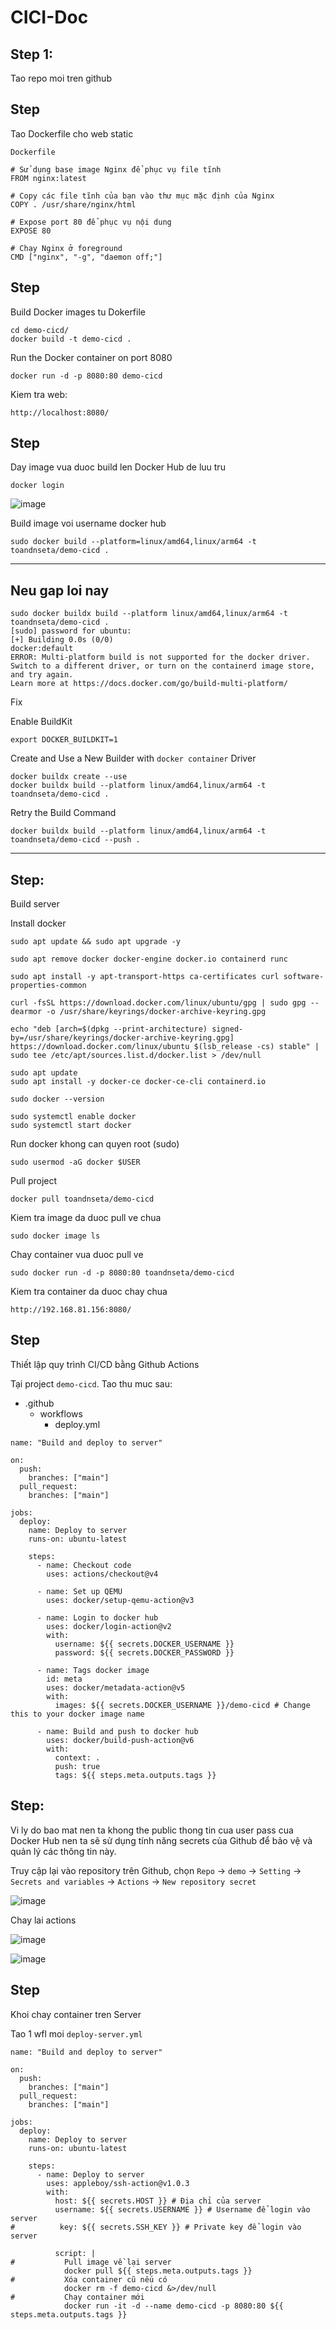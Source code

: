 # CICI-Doc

## Step 1:

Tao repo moi tren github























## Step

Tao Dockerfile cho web static

`Dockerfile`
```
# Sử dụng base image Nginx để phục vụ file tĩnh
FROM nginx:latest

# Copy các file tĩnh của bạn vào thư mục mặc định của Nginx
COPY . /usr/share/nginx/html

# Expose port 80 để phục vụ nội dung
EXPOSE 80

# Chạy Nginx ở foreground
CMD ["nginx", "-g", "daemon off;"]
```

## Step

Build Docker images tu Dokerfile
```
cd demo-cicd/
docker build -t demo-cicd .
```

Run the Docker container on port 8080
```
docker run -d -p 8080:80 demo-cicd
```

Kiem tra web:

```
http://localhost:8080/
```

## Step 

Day image vua duoc build len Docker Hub de luu tru

```
docker login
```

![image](https://github.com/user-attachments/assets/8b5902ab-95a4-4316-afbf-81d2df704f3c)


Build image voi username docker hub
```
sudo docker build --platform=linux/amd64,linux/arm64 -t toandnseta/demo-cicd .
```

------
Neu gap loi nay
------

```
sudo docker buildx build --platform linux/amd64,linux/arm64 -t toandnseta/demo-cicd .
[sudo] password for ubuntu: 
[+] Building 0.0s (0/0)                                                                                                                 docker:default
ERROR: Multi-platform build is not supported for the docker driver.
Switch to a different driver, or turn on the containerd image store, and try again.
Learn more at https://docs.docker.com/go/build-multi-platform/
```

Fix

Enable BuildKit

```
export DOCKER_BUILDKIT=1
```

Create and Use a New Builder with `docker container` Driver

```
docker buildx create --use
docker buildx build --platform linux/amd64,linux/arm64 -t toandnseta/demo-cicd .
```

Retry the Build Command

```
docker buildx build --platform linux/amd64,linux/arm64 -t toandnseta/demo-cicd --push .
```
------

## Step:
Build server

Install docker

```
sudo apt update && sudo apt upgrade -y
```

```
sudo apt remove docker docker-engine docker.io containerd runc
```

```
sudo apt install -y apt-transport-https ca-certificates curl software-properties-common
````

```
curl -fsSL https://download.docker.com/linux/ubuntu/gpg | sudo gpg --dearmor -o /usr/share/keyrings/docker-archive-keyring.gpg
```

```
echo "deb [arch=$(dpkg --print-architecture) signed-by=/usr/share/keyrings/docker-archive-keyring.gpg] https://download.docker.com/linux/ubuntu $(lsb_release -cs) stable" | sudo tee /etc/apt/sources.list.d/docker.list > /dev/null
```

```
sudo apt update
sudo apt install -y docker-ce docker-ce-cli containerd.io
```

```
sudo docker --version
```

```
sudo systemctl enable docker
sudo systemctl start docker
```

Run docker khong can quyen root (sudo)

```
sudo usermod -aG docker $USER
```

Pull project

```
docker pull toandnseta/demo-cicd
```

Kiem tra image da duoc pull ve chua

```
sudo docker image ls
```

Chay container vua duoc pull ve

```
sudo docker run -d -p 8080:80 toandnseta/demo-cicd
```

Kiem tra container da duoc chay chua

```
http://192.168.81.156:8080/
```


## Step 
Thiết lập quy trình CI/CD bằng Github Actions

Tại project `demo-cicd`. Tao thu muc sau:
- .github
  - workflows
    - deploy.yml 

```
name: "Build and deploy to server"

on:
  push:
    branches: ["main"]
  pull_request:
    branches: ["main"]

jobs:
  deploy:
    name: Deploy to server
    runs-on: ubuntu-latest

    steps:
      - name: Checkout code
        uses: actions/checkout@v4

      - name: Set up QEMU
        uses: docker/setup-qemu-action@v3

      - name: Login to docker hub
        uses: docker/login-action@v2
        with:
          username: ${{ secrets.DOCKER_USERNAME }}
          password: ${{ secrets.DOCKER_PASSWORD }}

      - name: Tags docker image
        id: meta
        uses: docker/metadata-action@v5
        with:
          images: ${{ secrets.DOCKER_USERNAME }}/demo-cicd # Change this to your docker image name

      - name: Build and push to docker hub
        uses: docker/build-push-action@v6
        with:
          context: .
          push: true
          tags: ${{ steps.meta.outputs.tags }}
```

## Step:

Vi ly do bao mat nen ta khong the public thong tin cua user pass cua Docker Hub nen ta sẽ sử dụng tính năng secrets của Github để bảo vệ và quản lý các thông tin này.

Truy cập lại vào repository trên Github, chọn `Repo` -> `demo` -> `Setting` -> `Secrets and variables` -> `Actions` -> `New repository secret`

![image](https://github.com/user-attachments/assets/54810f3a-8d65-482d-abce-9ca226914c89)

Chay lai actions

![image](https://github.com/user-attachments/assets/5330bb92-5456-4a93-8746-75871ac081ae)



![image](https://github.com/user-attachments/assets/3b453277-e95a-4a8d-8b3e-45f8cc770f1d)


## Step

Khoi chay container tren Server

Tao 1 wfl moi `deploy-server.yml`

```
name: "Build and deploy to server"

on:
  push:
    branches: ["main"]
  pull_request:
    branches: ["main"]

jobs:
  deploy:
    name: Deploy to server
    runs-on: ubuntu-latest

    steps:
      - name: Deploy to server
        uses: appleboy/ssh-action@v1.0.3
        with:
          host: ${{ secrets.HOST }} # Địa chỉ của server
          username: ${{ secrets.USERNAME }} # Username để login vào server
#          key: ${{ secrets.SSH_KEY }} # Private key để login vào server

          script: |
#           Pull image về lại server
            docker pull ${{ steps.meta.outputs.tags }}
#           Xóa container cũ nếu có
            docker rm -f demo-cicd &>/dev/null
#           Chạy container mới
            docker run -it -d --name demo-cicd -p 8080:80 ${{ steps.meta.outputs.tags }}
```




















